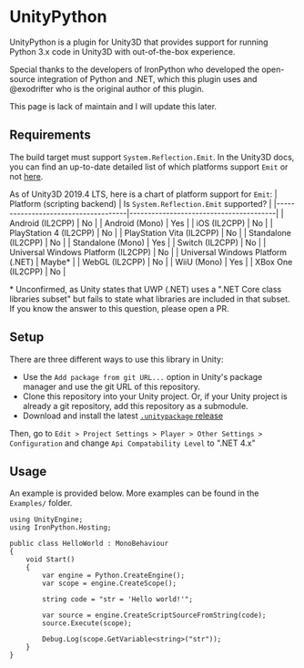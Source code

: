 # UnityPython
UnityPython is a plugin for Unity3D that provides support for running Python
3.x code in Unity3D with out-of-the-box experience.

Special thanks to the developers of IronPython who developed the open-source
integration of Python and .NET, which this plugin uses and @exodrifter who 
is the original author of this plugin.

This page is lack of maintain and I will update this later.


## Requirements
The build target must support `System.Reflection.Emit`. In the Unity3D docs, you
can find an up-to-date detailed list of which platforms support `Emit` or not
[here](https://docs.unity3d.com/Manual/ScriptingRestrictions.html).

As of Unity3D 2019.4 LTS, here is a chart of platform support for `Emit`:
| Platform (scripting backend)        | Is `System.Reflection.Emit` supported? |
|-------------------------------------|----------------------------------------|
| Android (IL2CPP)                    | No                                     |
| Android (Mono)                      | Yes                                    |
| iOS (IL2CPP)                        | No                                     |
| PlayStation 4 (IL2CPP)              | No                                     |
| PlayStation Vita (IL2CPP)           | No                                     |
| Standalone (IL2CPP)                 | No                                     |
| Standalone (Mono)                   | Yes                                    |
| Switch (IL2CPP)                     | No                                     |
| Universal Windows Platform (IL2CPP) | No                                     |
| Universal Windows Platform (.NET)   | Maybe\*                                |
| WebGL (IL2CPP)                      | No                                     |
| WiiU (Mono)                         | Yes                                    |
| XBox One (IL2CPP)                   | No                                     |

\* Unconfirmed, as Unity states that UWP (.NET) uses a ".NET Core class
   libraries subset" but fails to state what libraries are included in that
   subset. If you know the answer to this question, please open a PR.


## Setup
There are three different ways to use this library in Unity:
* Use the `Add package from git URL...` option in Unity's package manager and
  use the git URL of this repository.
* Clone this repository into your Unity project. Or, if your Unity project is
  already a git repository, add this repository as a submodule.
* Download and install the latest [`.unitypackage` release][releases]

Then, go to `Edit > Project Settings > Player > Other Settings > Configuration`
and change `Api Compatability Level` to ".NET 4.x"


## Usage
An example is provided below. More examples can be found in the
`Examples/` folder.

	using UnityEngine;
	using IronPython.Hosting;

	public class HelloWorld : MonoBehaviour
	{
		void Start()
		{
			var engine = Python.CreateEngine();
			var scope = engine.CreateScope();

			string code = "str = 'Hello world!'";

			var source = engine.CreateScriptSourceFromString(code);
			source.Execute(scope);

			Debug.Log(scope.GetVariable<string>("str"));
		}
	}


[releases]: https://github.com/Cardidi/unity-python/releases
[discussions/36]: https://github.com/exodrifter/unity-python/discussions/36

